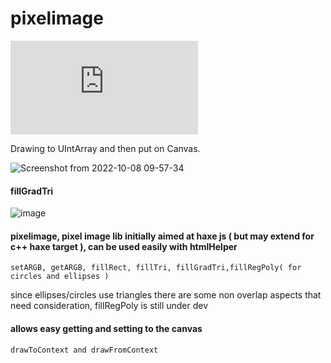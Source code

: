 # pixelimage

![demo showUsed > ](https://nanjizal.github.io/pixelimage/showUsed/index.html)

Drawing to UIntArray and then put on Canvas.

![Screenshot from 2022-10-08 09-57-34](https://user-images.githubusercontent.com/20134338/194700314-0c1a6f2a-f0e3-4ace-ba09-114016a0cf89.png)

#### fillGradTri
![image](https://user-images.githubusercontent.com/20134338/195204970-fa2f6dee-86cf-48e5-a152-cf35e2b4d1cc.png)

#### pixelimage, pixel image lib initially aimed at haxe js ( but may extend for c++ haxe target ), can be used easily with htmlHelper
  
```setARGB, getARGB, fillRect, fillTri, fillGradTri,fillRegPoly( for circles and ellipses )```
  
since ellipses/circles use triangles there are some non overlap aspects that need consideration, fillRegPoly is still under dev 
  
#### allows easy getting and setting to the canvas 
  
```drawToContext and drawFromContext```

